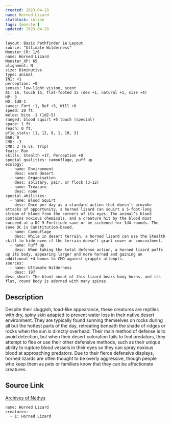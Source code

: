 ```yaml
---
created: 2023-04-28
name: Horned Lizard
statblock: inline
tags: [monster]
updated: 2023-04-28
---
```

```statblock
layout: Basic Pathfinder 1e Layout
source: "Ultimate Wilderness"
Monster_CR: 1/6
name: Horned Lizard
Monster_XP: 65
alignment: N
size: Diminutive
type: animal
INI: +1
perception: +0
senses: low-light vision, scent
AC: 16, touch 15, flat-footed 15 (dex +1, natural +1, size +4)
HP: 3
HD: 1d8-1
saves: Fort +1, Ref +3, Will +0
speed: 20 ft.
melee: bite -1 (1d2-5)
ranged: blood squirt +5 touch (special)
space: 1 ft.
reach: 0 ft.
pf1e_stats: [1, 12, 8, 1, 10, 3]
BAB: 0
CMB: -3
CMD: 2 (6 vs. trip)
feats: Run
skills: Stealth +17, Perception +0
special_qualities: camouflage, puff up
ecology:
  - name: Environment
    desc: warm desert
  - name: Organisation
    desc: solitary, pair, or flock (3-12)
  - name: Treasure
    desc: none
special_abilities:
  - name: Blood Squirt
    desc: Once per day as a standard action that doesn’t provoke attacks of opportunity, a horned lizard can squirt a 5-foot-long stream of blood from the corners of its eyes. The animal’s blood contains noxious chemicals, and a creature hit by the blood must succeed at a DC 9 Fortitude save or be sickened for 1d4 rounds. The save DC is Constitution-based.
  - name: Camouflage
    desc: While in desert terrain, a horned lizard can use the Stealth skill to hide even if the terrain doesn’t grant cover or concealment.
  - name: Puff Up
    desc: When taking the total defense action, a horned lizard puffs up its body, appearing larger and more horned and gaining an additional +4 bonus to CMD against grapple attempts.
sources:
  - name: Ultimate Wilderness
    desc: 197
desc_short: The blunt snout of this lizard bears bony horns, and its flat, round body is adorned with many spines.
```
## Description
Despite their sluggish, toad-like appearance, these creatures are reptiles with dry, spiny skin adapted to prevent water loss in their native desert environment. They are typically found sunning themselves on rocks during all but the hottest parts of the day, retreating beneath the shade of ridges or rocks when the sun is directly overhead. Their main method of defense is to avoid detection, but when their desert coloration fails to fool predators, they attempt to flee or use their other defensive methods, such as their unique ability to rupture blood vessels in their eyes so they can spray noxious blood at approaching predators. Due to their fierce defensive displays, horned lizards are often thought to be overly aggressive, though people who keep them as pets or familiars know that they can be affectionate creatures.
## Source Link
[Archives of Nethys](https://aonprd.com/MonsterDisplay.aspx?ItemName=Horned%20Lizard)
```encounter-table
name: Horned Lizard
creatures:
  - 1: Horned Lizard
```
